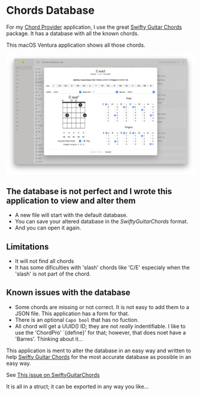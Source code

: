 #  Chords Database

For my [Chord Provider](https://github.com/Desbeers/Chord-Provider) application, I use the great [Swifty Guitar Chords](https://github.com/BeauNouvelle/SwiftyGuitarChords) package.
It has a database with all the known chords.

This macOS Ventura application shows all those chords.

![Chords Database](screenshot.png)

## The database is not perfect and I wrote this application to view and alter them

- A new file will start with the default database.
- You can save your altered database in the *SwiftyGuitarChords* format.
- And you can open it again.

## Limitations

- It will not find all chords
- It has some dificulties with 'slash' chords like 'C/E' especialy when the 'slash' is not part of the chord.

## Known issues with the database

- Some chords are missing or not correct. It is not easy to add them to a JSON file. This application has a form for that.
- There is an optional `Capo bool` that has no fuction.
- All chord will get a UUID() ID; they are not *really* indentifiable. I like to use the 'ChordPro' `{define}' for that; however, that does noet have a 'Barres'. Thinking about it...

This application is ment to alter the database in an easy way and written to help [Swifty Guitar Chords](https://github.com/BeauNouvelle/SwiftyGuitarChords) for the most accurate database as possible in an easy way.


See [This issue on SwiftyGuitarChords](https://github.com/BeauNouvelle/SwiftyGuitarChords/issues/7)
 
It is all in a struct; it can be exported in any way you like...
